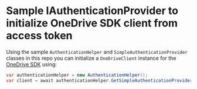 # Sample IAuthenticationProvider to initialize OneDrive SDK client from access token

Using the sample `AuthenticationHelper` and `SimpleAuthenticationProvider` classes in this repo you can initialize a `OneDriveClient` instance for the [OneDrive SDK](https://github.com/OneDrive/onedrive-sdk-csharp) using:


```csharp
var authenticationHelper = new AuthenticationHelper();
var client = await authenticationHelper.GetSimpleAuthenticationProviderClientAsync(simpleAuthenticationProvider) as OneDriveClient;
```